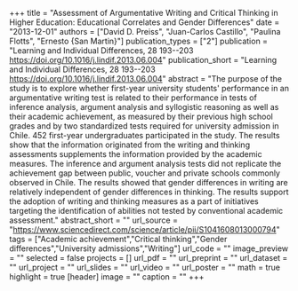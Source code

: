 +++
title = "Assessment of Argumentative Writing and Critical Thinking in Higher Education: Educational Correlates and Gender Differences"
date = "2013-12-01"
authors = ["David D. Preiss", "Juan-Carlos Castillo", "Paulina Flotts", "Ernesto {San Martin}"]
publication_types = ["2"]
publication = "Learning and Individual Differences, 28 193--203  https://doi.org/10.1016/j.lindif.2013.06.004"
publication_short = "Learning and Individual Differences, 28 193--203  https://doi.org/10.1016/j.lindif.2013.06.004"
abstract = "The purpose of the study is to explore whether first-year university students' performance in an argumentative writing test is related to their performance in tests of inference analysis, argument analysis and syllogistic reasoning as well as their academic achievement, as measured by their previous high school grades and by two standardized tests required for university admission in Chile. 452 first-year undergraduates participated in the study. The results show that the information originated from the writing and thinking assessments supplements the information provided by the academic measures. The inference and argument analysis tests did not replicate the achievement gap between public, voucher and private schools commonly observed in Chile. The results showed that gender differences in writing are relatively independent of gender differences in thinking. The results support the adoption of writing and thinking measures as a part of initiatives targeting the identification of abilities not tested by conventional academic assessment."
abstract_short = ""
url_source = "https://www.sciencedirect.com/science/article/pii/S1041608013000794"
tags = ["Academic achievement","Critical thinking","Gender differences","University admissions","Writing"]
url_code = ""
image_preview = ""
selected = false
projects = []
url_pdf = ""
url_preprint = ""
url_dataset = ""
url_project = ""
url_slides = ""
url_video = ""
url_poster = ""
math = true
highlight = true
[header]
image = ""
caption = ""
+++

